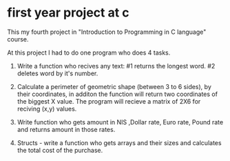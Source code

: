 # first year project at c 

This my fourth project in "Introduction to Programming in C language" course.

At this project I had to do one program who does 4 tasks.
1. Write a function who recives any text:
   #1 returns the longest word.
   #2 deletes word by it's number.
   
2. Calculate a perimeter of geometric shape (between 3 to 6 sides), by their coordinates, in additon the function will return two coordinates of the biggest X value.
   The program will recieve a matrix of 2X6 for reciving (x,y) values.
   
3. Write function who gets amount in NIS ,Dollar rate, Euro rate, Pound rate and returns amount in those rates.

4. Structs - write a function who gets arrays and their sizes and calculates the total cost of the purchase.
